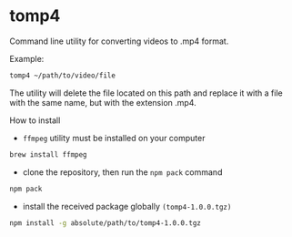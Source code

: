 # tomp4

Command line utility for converting videos to .mp4 format.

Example:
```sh
tomp4 ~/path/to/video/file
```

The utility will delete the file located on this path and replace it with a file with the same name, but with the extension .mp4.

How to install
- `ffmpeg` utility must be installed on your computer

```sh
brew install ffmpeg
```
- clone the repository, then run the `npm pack` command

```sh
npm pack
```

- install the received package globally `(tomp4-1.0.0.tgz)`
```sh
npm install -g absolute/path/to/tomp4-1.0.0.tgz
```
